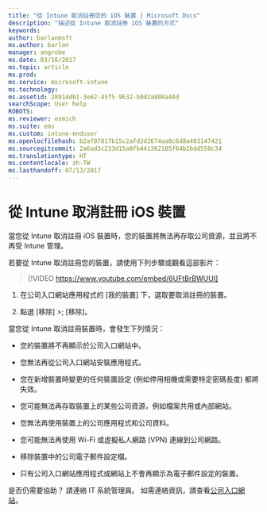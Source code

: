 ```yaml
---
title: "從 Intune 取消註冊您的 iOS 裝置 | Microsoft Docs"
description: "描述從 Intune 取消註冊 iOS 裝置的方式"
keywords: 
author: barlanmsft
ms.author: barlan
manager: angrobe
ms.date: 03/16/2017
ms.topic: article
ms.prod: 
ms.service: microsoft-intune
ms.technology: 
ms.assetid: 28914db1-3e62-45f5-9632-b0d2a808a44d
searchScope: User help
ROBOTS: 
ms.reviewer: esmich
ms.suite: ems
ms.custom: intune-enduser
ms.openlocfilehash: b2af07817b15c2afd2d2674aa0c6d8a403147421
ms.sourcegitcommit: 2a6ad3c233d15a9fb441362105f64b2bdd550c34
ms.translationtype: HT
ms.contentlocale: zh-TW
ms.lasthandoff: 07/13/2017
---
```

# <a name="unenroll-your-ios-device-from-intune"></a>從 Intune 取消註冊 iOS 裝置

當您從 Intune 取消註冊 iOS 裝置時，您的裝置將無法再存取公司資源，並且將不再受 Intune 管理。

若要從 Intune 取消註冊您的裝置，請使用下列步驟或觀看這部影片：

> [!VIDEO https://www.youtube.com/embed/6UFtBrBWUUI]


1.  在公司入口網站應用程式的 [我的裝置] 下，選取要取消註冊的裝置。

2.  點選 [移除] >; [移除]。

當您從 Intune 取消註冊裝置時，會發生下列情況：

-   您的裝置將不再顯示於公司入口網站中。

-   您無法再從公司入口網站安裝應用程式。

-   您在新增裝置時變更的任何裝置設定 (例如停用相機或需要特定密碼長度) 都將失效。

-   您可能無法再存取裝置上的某些公司資源，例如檔案共用或內部網站。

-   您無法再使用裝置上的公司應用程式和公司資料。

-   您可能無法再使用 Wi-Fi 或虛擬私人網路 (VPN) 連線到公司網路。

-   移除裝置中的公司電子郵件設定檔。

-   只有公司入口網站應用程式或網站上不會再顯示為電子郵件設定的裝置。

是否仍需要協助？ 請連絡 IT 系統管理員。 如需連絡資訊，請查看[公司入口網站](http://portal.manage.microsoft.com)。
